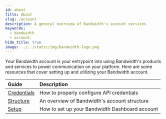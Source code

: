 ```yaml
---
id: about
title: About
slug: /account   
description: A general overview of Bandwidth's account services
keywords:
  - bandwidth
  - account
hide_title: true
image: ../../static/img/bandwidth-logo.png
---
```


Your Bandwidth account is your entrypoint into using Bandwidth's products and services to power communication on your platform. Here are some resources that cover setting up and utilizing your Bandwidth account.

<center>

| Guide | Description |
|:------|:------------|
| [Credentials](account/guides/credentials) | How to properly configure API credentials |
| [Structure](account/guides/structure) | An overview of Bandwidth's account structure |
| [Setup](account/guides/setup) | How to set up your Bandwidth Dashboard account |

</center>
